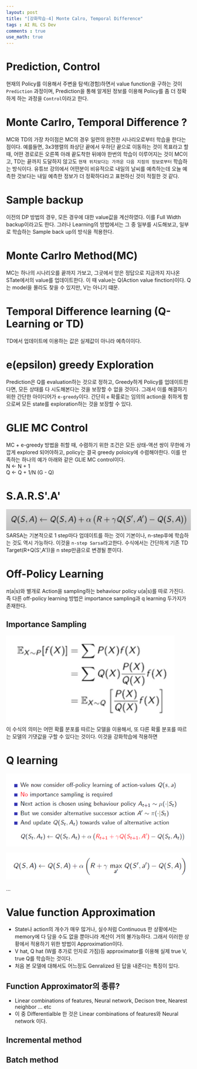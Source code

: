 ```yaml
---
layout: post
title: "[강화학습-4] Monte Calro, Temporal Difference"
tags : AI RL CS Dev
comments : true
use_math: true
---
```



# Prediction, Control
 현재의 Policy를 이용해서 주변을 탐색(경험)하면서 value function을 구하는 것이 `Prediction` 과정이며,
 Prediction을 통해 알게된 정보를 이용해 Policy를 좀 더 정확하게 하는 과정을 `Control`이라고 한다.  


# Monte Carlro, Temporal Difference ?

MC와 TD의 가장 차이점은 MC의 경우 일련의 완전한 시나리오로부터 학습을 한다는 점이다. 예를들면, 3x3행렬의 좌상단 끝에서 우하단 끝으로 이동하는 것이 목표라고 할 때, 어떤 경로로든 오른쪽 아래 끝도착한 뒤에야 한번의 학습이 이루어지는 것이 MC이고, TD는 끝까지 도달하지 않고도 `현재 위치보다는 가까운 다음 지점의 정보로부터` 학습하는 방식이다. 유튜브 강의에서 어떤분이 비유적으로 내일의 날씨를 예측하는데 오늘 예측한 것보다는 내일 예측한 정보가 더 정확하다라고 표현하신 것이 적절한 것 같다.  


# Sample backup
 이전의 DP 방법의 경우, 모든 경우에 대한 value값을 계산하였다. 이를 Full Width backup이라고도 한다. 그러나 Learning의 방법에서는 그 중 일부를 시도해보고, 일부로 학습하는 Sample back up의 방식을 적용한다.


# Monte Carlro Method(MC) 
 MC는 하나의 시나리오를 끝까지 가보고, 그곳에서 얻은 정답으로 지금까지 지나온 STate에서의 value를 업데이트한다. 이 때 value는 Q(Action value finction)이다. Q는 model을 몰라도 찾을 수 있지만, V는 아니기 떄문.    


# Temporal Difference learning  (Q-Learning or TD)  
 TD에서 업데이트에 이용하는 값은 실제값이 아니라 예측이이다.  


# e(epsilon) greedy Exploration
  Prediction은 Q를 evaluation하는 것으로 정하고, Greedy하게 Policy를 업데이트한다면, 모든 상태를 다 시도해본다는 것을 보장할 수 없을 것이다. 그래서 이를 해결하기 위한 간단한 아이디어가 `e-greedy`이다. 간단히 `e` 확률로는 임의의 action을 취하게 함으로써 모든 state를 exploration하는 것을 보장할 수 있다. 

# GLIE MC Control
 MC + e-greedy 방법을 취할 때, 수렴하기 위한 조건은 모든 상태-액션 쌍이 무한에 가깝게 explored 되어야하고, policy는 결국 greedy poloicy에 수렴해야한다.  이를 만족하는 하나의 예가 아래와 같은 GLIE MC control이다.  
 N <- N + 1   
 Q <- Q + 1/N (G - Q)  




# S.A.R.S'.A'  
![SARSA](https://github.com/leeseho/leeseho.github.io/blob/master/_posts/images/2020-04-20-11-01-39.png?raw=true)   
SARSA는 기본적으로 1 step마다 업데이트를 하는 것이 기본이나, n-step후에 학습하는 것도 역시 가능하다. 이것을 `n-step Sarsa`라고한다. 수식에서는 간단하게 기존 TD Target(R+Q(S',A'))을 n step만큼으로 변경될 뿐이다.  
 

# Off-Policy Learning  
$\pi$(a|s)와 별개로 Action을 sampling하는 behaviour policy u(a|s)를 따로 가진다.  
즉 다른 
off-policy learning 방법은 importance sampling과 q learning 두가지가 존재한다.


## Importance Sampling
![importance sampling](https://github.com/leeseho/leeseho.github.io/blob/master/_posts/images/2020-04-21-11-11-03.png?raw=true)  
이 수식의 의미는 어떤 확률 분포를 따르는 모델을 이용해서, 또 다른 확률 분포를 따르는 모델의 기댓값을 구할 수 있다는 것이다. 이것을 강화학습에 적용하면 


# Q learning
  ![Q_1](https://github.com/leeseho/leeseho.github.io/blob/master/_posts/images/2020-04-21-11-41-33.png?raw=true)  

  ![Q_2](https://github.com/leeseho/leeseho.github.io/blob/master/_posts/images/2020-04-21-11-46-56.png?raw=true)


  ... 

# Value function Approximation
 - State나 action의 개수가 매우 많거나, 실수처럼 Continuous 한 상황에서는 memory에 다 담을 수도 없을 뿐아니라 계산이 거의 불가능하다. 그래서 이러한 상황에서 적용하기 위한 방법이 Approximation이다.  
 - V hat, Q hat (W를 추가로 인자로 가짐)등 approximator를 이용해 실제 true V, true Q를 학습하는 것이다.  
 - 처음 본 모델에 대해서도 어느정도 Genralized 된 답을 내준다는 특징이 있다.

## Function Approximator의 종류?
 - Linear combinations of features, Neural network, Decison tree, Nearest neighbor ...  etc  
 - 이 중 Differentialble 한 것은 Linear combinations of features와 Neural network 이다.  

## Incremental method  
 

## Batch method
  